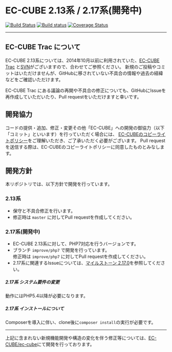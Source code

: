 # EC-CUBE 2.13系 / 2.17系(開発中)
[![Build Status](https://travis-ci.org/EC-CUBE/eccube-2_13.svg)](https://travis-ci.org/EC-CUBE/eccube-2_13)
[![Build status](https://ci.appveyor.com/api/projects/status/4k58ucq2smwc4h7n/branch/master?svg=true)](https://ci.appveyor.com/project/ECCUBE/eccube-2-13/branch/master)
[![Coverage Status](https://coveralls.io/repos/EC-CUBE/eccube-2_13/badge.png)](https://coveralls.io/r/EC-CUBE/eccube-2_13)

---

## EC-CUBE Trac について

EC-CUBE 2.13系については、2014年10月以前に利用されていた、[EC-CUBE Trac](http://svn.ec-cube.net/open_trac/) と[SVN](http://svn.ec-cube.net/open/)がございますので、合わせてご参照ください。
新規のご投稿やコミットはいただけませんが、GitHubに移されていない不具合の情報や過去の経緯などをご確認いただけます。  

EC-CUBE Trac にある議論の再開や不具合の修正についても、GitHubにIssueを再作成していただいたり、Pull requestをいただけますと幸いです。

## 開発協力

コードの提供・追加、修正・変更その他「EC-CUBE」への開発の御協力（以下「コミット」といいます）を行っていただく場合には、
[EC-CUBEのコピーライトポリシー](https://github.com/EC-CUBE/ec-cube/blob/50de4ac511ab5a5577c046b61754d98be96aa328/LICENSE.txt)をご理解いただき、ご了承いただく必要がございます。
Pull requestを送信する際は、EC-CUBEのコピーライトポリシーに同意したものとみなします。

## 開発方針

本リポジトリでは、以下方針で開発を行っています。

### 2.13系

* 保守と不具合修正を行います。
* 修正時は `master` に対してPull requestを作成してください。

### 2.17系(開発中)

* EC-CUBE 2.13系に対して、PHP7対応を行うバージョンです。
* ブランチ `improve/php7` で開発を行っています。  
修正時は `improve/php7` に対してPull requestを作成してください。
* 2.17系に関連するIssueについては、[マイルストーン 2.17.0](https://github.com/EC-CUBE/eccube-2_13/milestone/5)を参照してください。

##### 2.17系 システム要件の変更

動作にはPHP5.4以降が必要になります。

##### 2.17系 インストールについて

Composerを導入に伴い、clone後に`composer install`の実行が必要です。

---

上記に含まれない新規機能開発や構造の変化を伴う修正等については、[EC-CUBE/ec-cube](https://github.com/EC-CUBE/ec-cube)にて開発を行っております。

